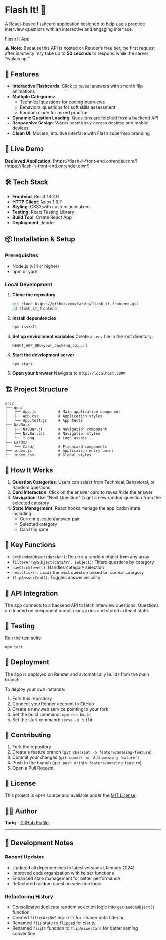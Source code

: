 # Flash It! 🚀

A React-based flashcard application designed to help users practice interview questions with an interactive and engaging interface.

[Flash It App](https://flash-it-front-end.onrender.com/)

⚠️ **Note:** Because this API is hosted on Render’s free tier, the first request after inactivity may take up to **50 seconds** to respond while the server “wakes up.”

## 🌟 Features

- **Interactive Flashcards**: Click to reveal answers with smooth flip animations
- **Multiple Categories**: 
  - Technical questions for coding interviews
  - Behavioral questions for soft skills assessment
  - Random mode for mixed practice
- **Dynamic Question Loading**: Questions are fetched from a backend API
- **Responsive Design**: Works seamlessly across desktop and mobile devices
- **Clean UI**: Modern, intuitive interface with Flash superhero branding

## 🚀 Live Demo

**Deployed Application**: [https://flash-it-front-end.onrender.com/](https://flash-it-front-end.onrender.com/)

## 🛠️ Tech Stack

- **Frontend**: React 18.2.0
- **HTTP Client**: Axios 1.6.7
- **Styling**: CSS3 with custom animations
- **Testing**: React Testing Library
- **Build Tool**: Create React App
- **Deployment**: Render

## 📦 Installation & Setup

### Prerequisites
- Node.js (v14 or higher)
- npm or yarn

### Local Development

1. **Clone the repository**
   ```bash
   git clone https://github.com/tariba/flash_it_frontend.git
   cd flash_it_frontend
   ```

2. **Install dependencies**
   ```bash
   npm install
   ```

3. **Set up environment variables**
   Create a `.env` file in the root directory:
   ```env
   REACT_APP_URL=your_backend_api_url
   ```

4. **Start the development server**
   ```bash
   npm start
   ```

5. **Open your browser**
   Navigate to `http://localhost:3000`

## 🏗️ Project Structure

```
src/
├── App/
│   ├── App.js          # Main application component
│   ├── App.css         # Application styles
│   └── App.test.js     # App tests
├── NavBar/
│   ├── NavBar.js       # Navigation component
│   ├── NavBar.css      # Navigation styles
│   └── *.png           # Logo assets
├── Cards/
│   └── Card/           # Flashcard components
├── index.js            # Application entry point
└── index.css           # Global styles
```

## 🎯 How It Works

1. **Question Categories**: Users can select from Technical, Behavioral, or Random questions
2. **Card Interaction**: Click on the answer card to reveal/hide the answer
3. **Navigation**: Use "Next Question" to get a new random question from the selected category
4. **State Management**: React hooks manage the application state including:
   - Current question/answer pair
   - Selected category
   - Card flip state

## 🔧 Key Functions

- `getRandomObject(dataArr)`: Returns a random object from any array
- `filterArrBySubject(dataArr, subject)`: Filters questions by category
- `navClick(event)`: Handles category selection
- `nextClick()`: Loads the next question based on current category
- `flipAnswerCard()`: Toggles answer visibility

## 📱 API Integration

The app connects to a backend API to fetch interview questions. Questions are loaded on component mount using axios and stored in React state.

## 🧪 Testing

Run the test suite:
```bash
npm test
```

## 🚀 Deployment

The app is deployed on Render and automatically builds from the main branch.

To deploy your own instance:
1. Fork this repository
2. Connect your Render account to GitHub
3. Create a new web service pointing to your fork
4. Set the build command: `npm run build`
5. Set the start command: `serve -s build`

## 🤝 Contributing

1. Fork the repository
2. Create a feature branch (`git checkout -b feature/amazing-feature`)
3. Commit your changes (`git commit -m 'Add amazing feature'`)
4. Push to the branch (`git push origin feature/amazing-feature`)
5. Open a Pull Request

## 📄 License

This project is open source and available under the [MIT License](LICENSE).

## 👨‍💻 Author

**Tariq** - [GitHub Profile](https://github.com/tariba)

---

## 📝 Development Notes

### Recent Updates
- Updated all dependencies to latest versions (January 2024)
- Improved code organization with helper functions
- Enhanced state management for better performance
- Refactored random question selection logic

### Refactoring History
- Consolidated duplicate random selection logic into `getRandomObject()` function
- Created `filterArrBySubject()` for cleaner data filtering
- Renamed `flip` state to `flipped` for clarity
- Renamed `flipIt` function to `flipAnswerCard` for better naming convention
